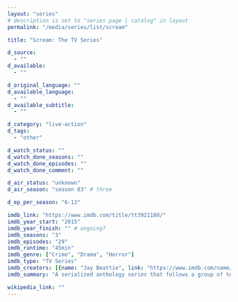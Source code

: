 ```yaml
---
layout: "series"
# description is set to "series page | catalog" in layout
permalink: "/media/series/list/scream"

title: "Scream: The TV Series"

d_source:
  - ""
d_available:
  - ""

d_original_language: ""
d_available_language:
  - ""
d_available_subtitle:
  - ""

d_category: "live-action"
d_tags:
  - "other"

d_watch_status: ""
d_watch_done_seasons: ""
d_watch_done_episodes: ""
d_watch_done_comment: ""

d_air_status: "unknown"
d_air_season: "season 03" # three

d_ep_per_season: "6-13"

imdb_link: "https://www.imdb.com/title/tt3921180/"
imdb_year_start: "2015"
imdb_year_finish: "" # ongoing?
imdb_seasons: "3"
imdb_episodes: "29"
imdb_runtime: "45min"
imdb_genre: ["Crime", "Drama", "Horror"]
imdb_type: "TV Series"
imdb_creators: [{name: "Jay Beattie", link: "https://www.imdb.com/name/nm0064157/"}, {name: "Jill E. Blotevogel", link: "https://www.imdb.com/name/nm0089369/"}, {name: "Dan Dworkin", link: "https://www.imdb.com/name/nm1322707/"}, {name: "Brett Matthews", link: "https://www.imdb.com/name/nm1269404/"}]
imdb_summary: "A serialized anthology series that follows a group of teenagers being targeted by a masked serial killer."

wikipedia_link: ""
---
```

